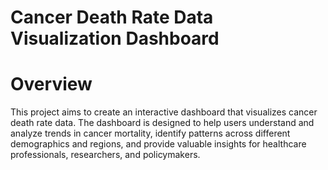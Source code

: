 # Cancer Death Rate Data Visualization Dashboard

# Overview
This project aims to create an interactive dashboard that visualizes cancer death rate data. The dashboard is designed to help users understand and analyze trends in cancer mortality, identify patterns across different demographics and regions, and provide valuable insights for healthcare professionals, researchers, and policymakers.
